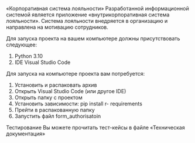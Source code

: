 «Корпоративная система лояльности» 
Разработанной информационной системой является приложение «внутрикорпоративная система лояльности». Система лояльности внедряется в организацию и направлена на мотивацию сотрудников.

Для запуска проекта на вашем компьютере должны присутствовать следующее:
1.	Python 3.10
2.	IDE Visual Studio Code 

Для запуска на компьютере проекта вам потребуется:
1.	Установить и распаковать архив
2.	Открыть Visual Studio Code (или другое IDE)
3.	Открыть папку с проектом
4. Установить зависимости:
pip install r- requirements
5.	Прейти в распакованную папку
6.	Запустить файл form_authorisatoin
 
Тестирование
Вы можете прочитать тест-кейсы в файле «Техническая документация»



